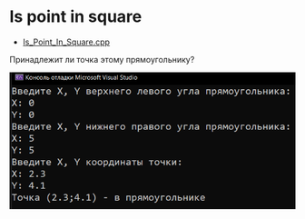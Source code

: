 # Is point in square
* [Is_Point_In_Square.cpp](Is_Point_In_Square.cpp)
<p>Принадлежит ли точка этому прямоугольнику?</p>
<img src="/images/Is_Point_In_Square.png">
